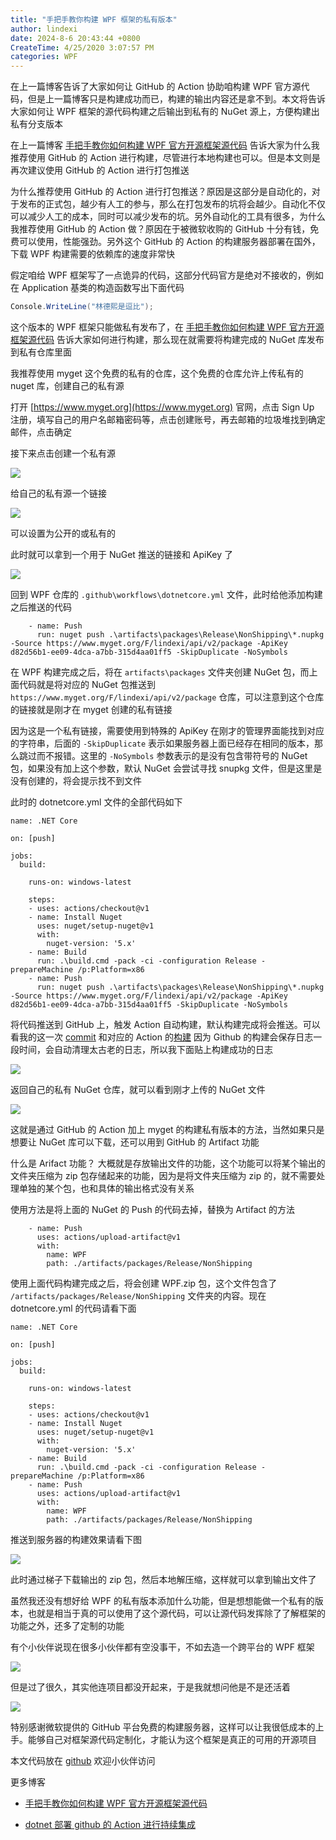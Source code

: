 ```yaml
---
title: "手把手教你构建 WPF 框架的私有版本"
author: lindexi
date: 2024-8-6 20:43:44 +0800
CreateTime: 4/25/2020 3:07:57 PM
categories: WPF
---
```


在上一篇博客告诉了大家如何让 GitHub 的 Action 协助咱构建 WPF 官方源代码，但是上一篇博客只是构建成功而已，构建的输出内容还是拿不到。本文将告诉大家如何让 WPF 框架的源代码构建之后输出到私有的 NuGet 源上，方便构建出私有分支版本

<!--more-->


<!-- CreateTime:4/25/2020 3:07:57 PM -->



在上一篇博客 [手把手教你如何构建 WPF 官方开源框架源代码](https://blog.lindexi.com/post/%E6%89%8B%E6%8A%8A%E6%89%8B%E6%95%99%E4%BD%A0%E5%A6%82%E4%BD%95%E6%9E%84%E5%BB%BA-WPF-%E5%AE%98%E6%96%B9%E5%BC%80%E6%BA%90%E6%A1%86%E6%9E%B6%E6%BA%90%E4%BB%A3%E7%A0%81.html ) 告诉大家为什么我推荐使用 GitHub 的 Action 进行构建，尽管进行本地构建也可以。但是本文则是再次建议使用 GitHub 的 Action 进行打包推送

为什么推荐使用 GitHub 的 Action 进行打包推送？原因是这部分是自动化的，对于发布的正式包，越少有人工的参与，那么在打包发布的坑将会越少。自动化不仅可以减少人工的成本，同时可以减少发布的坑。另外自动化的工具有很多，为什么我推荐使用 GitHub 的 Action 做？原因在于被微软收购的 GitHub 十分有钱，免费可以使用，性能强劲。另外这个 GitHub 的 Action 的构建服务器部署在国外，下载 WPF 构建需要的依赖库的速度非常快

假定咱给 WPF 框架写了一点诡异的代码，这部分代码官方是绝对不接收的，例如在 Application 基类的构造函数写出下面代码

```csharp
Console.WriteLine("林德熙是逗比");
```

这个版本的 WPF 框架只能做私有发布了，在 [手把手教你如何构建 WPF 官方开源框架源代码](https://blog.lindexi.com/post/%E6%89%8B%E6%8A%8A%E6%89%8B%E6%95%99%E4%BD%A0%E5%A6%82%E4%BD%95%E6%9E%84%E5%BB%BA-WPF-%E5%AE%98%E6%96%B9%E5%BC%80%E6%BA%90%E6%A1%86%E6%9E%B6%E6%BA%90%E4%BB%A3%E7%A0%81.html ) 告诉大家如何进行构建，那么现在就需要将构建完成的 NuGet 库发布到私有仓库里面

我推荐使用 myget 这个免费的私有的仓库，这个免费的仓库允许上传私有的 nuget 库，创建自己的私有源

打开 [https://www.myget.org](https://www.myget.org) 官网，点击 Sign Up 注册，填写自己的用户名邮箱密码等，点击创建账号，再去邮箱的垃圾堆找到确定邮件，点击确定

接下来点击创建一个私有源

<!-- ![](image/手把手教你构建 WPF 框架的私有版本/手把手教你构建 WPF 框架的私有版本0.png) -->

![](http://cdn.lindexi.site/lindexi%2F20204251521256693.jpg)

给自己的私有源一个链接

<!-- ![](image/手把手教你构建 WPF 框架的私有版本/手把手教你构建 WPF 框架的私有版本1.png) -->

![](http://cdn.lindexi.site/lindexi%2F20204251522147375.jpg)

可以设置为公开的或私有的

此时就可以拿到一个用于 NuGet 推送的链接和 ApiKey 了

<!-- ![](image/手把手教你构建 WPF 框架的私有版本/手把手教你构建 WPF 框架的私有版本2.png) -->

![](http://cdn.lindexi.site/lindexi%2F2020425152386349.jpg)

回到 WPF 仓库的 `.github\workflows\dotnetcore.yml` 文件，此时给他添加构建之后推送的代码

```
    - name: Push
      run: nuget push .\artifacts\packages\Release\NonShipping\*.nupkg -Source https://www.myget.org/F/lindexi/api/v2/package -ApiKey d82d56b1-ee09-4dca-a7bb-315d4aa01ff5 -SkipDuplicate -NoSymbols 
```

在 WPF 构建完成之后，将在 `artifacts\packages` 文件夹创建 NuGet 包，而上面代码就是将对应的 NuGet 包推送到 `https://www.myget.org/F/lindexi/api/v2/package` 仓库，可以注意到这个仓库的链接就是刚才在 myget 创建的私有链接

因为这是一个私有链接，需要使用到特殊的 ApiKey 在刚才的管理界面能找到对应的字符串，后面的 `-SkipDuplicate` 表示如果服务器上面已经存在相同的版本，那么跳过而不报错。这里的 `-NoSymbols` 参数表示的是没有包含带符号的 NuGet 包，如果没有加上这个参数，默认 NuGet 会尝试寻找 snupkg 文件，但是这里是没有创建的，将会提示找不到文件

此时的 dotnetcore.yml 文件的全部代码如下

```
name: .NET Core

on: [push]

jobs:
  build:

    runs-on: windows-latest

    steps:
    - uses: actions/checkout@v1
    - name: Install Nuget
      uses: nuget/setup-nuget@v1
      with:
        nuget-version: '5.x'
    - name: Build
      run: .\build.cmd -pack -ci -configuration Release -prepareMachine /p:Platform=x86
    - name: Push
      run: nuget push .\artifacts\packages\Release\NonShipping\*.nupkg -Source https://www.myget.org/F/lindexi/api/v2/package -ApiKey d82d56b1-ee09-4dca-a7bb-315d4aa01ff5 -SkipDuplicate -NoSymbols 
```

将代码推送到 GitHub 上，触发 Action 自动构建，默认构建完成将会推送。可以看我的这一次 [commit](https://github.com/dotnet-campus/wpf/pull/1/commits/1466e1bd2ee78a7d3e62e82512b720095f445a8c ) 和对应的 Action 的[构建](https://github.com/dotnet-campus/wpf/runs/617508691) 因为 Github 的构建会保存日志一段时间，会自动清理太古老的日志，所以我下面贴上构建成功的日志

<!-- ![](image/手把手教你构建 WPF 框架的私有版本/手把手教你构建 WPF 框架的私有版本4.png) -->

![](http://cdn.lindexi.site/lindexi%2F20204251531363201.jpg)

返回自己的私有 NuGet 仓库，就可以看到刚才上传的 NuGet 文件

<!-- ![](image/手把手教你构建 WPF 框架的私有版本/手把手教你构建 WPF 框架的私有版本5.png) -->

![](http://cdn.lindexi.site/lindexi%2F20204251532242149.jpg)

这就是通过 GitHub 的 Action 加上 myget 的构建私有版本的方法，当然如果只是想要让 NuGet 库可以下载，还可以用到 GitHub 的 Artifact 功能

什么是 Arifact 功能？ 大概就是存放输出文件的功能，这个功能可以将某个输出的文件夹压缩为 zip 包存储起来的功能，因为是将文件夹压缩为 zip 的，就不需要处理单独的某个包，也和具体的输出格式没有关系

使用方法是将上面的 NuGet 的 Push 的代码去掉，替换为 Artifact 的方法

```
    - name: Push
      uses: actions/upload-artifact@v1
      with:
        name: WPF
        path: ./artifacts/packages/Release/NonShipping
```

使用上面代码构建完成之后，将会创建 WPF.zip 包，这个文件包含了 `/artifacts/packages/Release/NonShipping` 文件夹的内容。现在 dotnetcore.yml 的代码请看下面

```
name: .NET Core

on: [push]

jobs:
  build:

    runs-on: windows-latest

    steps:
    - uses: actions/checkout@v1
    - name: Install Nuget
      uses: nuget/setup-nuget@v1
      with:
        nuget-version: '5.x'
    - name: Build
      run: .\build.cmd -pack -ci -configuration Release -prepareMachine /p:Platform=x86
    - name: Push
      uses: actions/upload-artifact@v1
      with:
        name: WPF
        path: ./artifacts/packages/Release/NonShipping
```

推送到服务器的构建效果请看下图

<!-- ![](image/手把手教你构建 WPF 框架的私有版本/手把手教你构建 WPF 框架的私有版本6.png) -->

![](http://cdn.lindexi.site/lindexi%2F20204251538584352.jpg)

此时通过梯子下载输出的 zip 包，然后本地解压缩，这样就可以拿到输出文件了

虽然我还没有想好给 WPF 的私有版本添加什么功能，但是想想能做一个私有的版本，也就是相当于真的可以使用了这个源代码，可以让源代码发挥除了了解框架的功能之外，还多了定制的功能

有个小伙伴说现在很多小伙伴都有空没事干，不如去造一个跨平台的 WPF 框架

<!-- ![](image/手把手教你构建 WPF 框架的私有版本/手把手教你构建 WPF 框架的私有版本7.png) -->

![](http://cdn.lindexi.site/lindexi%2F20204251541335608.jpg)

但是过了很久，其实他连项目都没开起来，于是我就想问他是不是还活着

<!-- ![](image/手把手教你构建 WPF 框架的私有版本/手把手教你构建 WPF 框架的私有版本8.png) -->

![](http://cdn.lindexi.site/lindexi%2F202042515425774.jpg)

特别感谢微软提供的 GitHub 平台免费的构建服务器，这样可以让我很低成本的上手。能够自己对框架源代码定制化，才能认为这个框架是真正的可用的开源项目

本文代码放在 [github](https://github.com/dotnet-campus/wpf/pull/2) 欢迎小伙伴访问

更多博客

- [手把手教你如何构建 WPF 官方开源框架源代码](https://blog.lindexi.com/post/%E6%89%8B%E6%8A%8A%E6%89%8B%E6%95%99%E4%BD%A0%E5%A6%82%E4%BD%95%E6%9E%84%E5%BB%BA-WPF-%E5%AE%98%E6%96%B9%E5%BC%80%E6%BA%90%E6%A1%86%E6%9E%B6%E6%BA%90%E4%BB%A3%E7%A0%81.html )

- [dotnet 部署 github 的 Action 进行持续集成](https://blog.lindexi.com/post/dotnet-%E9%83%A8%E7%BD%B2-github-%E7%9A%84-Action-%E8%BF%9B%E8%A1%8C%E6%8C%81%E7%BB%AD%E9%9B%86%E6%88%90.html )



